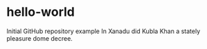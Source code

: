 # hello-world
Initial GitHub repository example
In Xanadu did Kubla Khan a stately pleasure dome decree.
